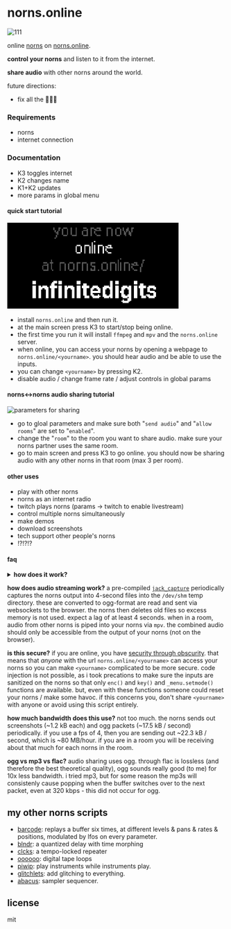 # norns.online

![111](https://user-images.githubusercontent.com/6550035/99736745-c470c180-2a7b-11eb-80d4-e9b2a02167cf.png)

online [norns](https://monome.org/docs/norns/) on [norns.online](https://norns.online).

**control your norns** and listen to it from the internet. 

**share audio** with other norns around the world.


future directions:

- fix all the 🐛🐛🐛

### Requirements

- norns 
- internet connection

### Documentation 

- K3 toggles internet
- K2 changes name
- K1+K2 updates
- more params in global menu

#### quick start tutorial

![parameters for online](https://raw.githubusercontent.com/schollz/norns.online/main/static/img/online.png)

- install `norns.online` and then run it. 
- at the main screen press K3 to start/stop being online.
- the first time you run it will install `ffmpeg` and `mpv` and the `norns.online` server.
- when online, you can access your norns by opening a webpage to `norns.online/<yourname>`. you should hear audio and be able to use the inputs.
- you can change `<yourname>` by pressing K2.
- disable audio / change frame rate / adjust controls in global params

#### norns<->norns audio sharing tutorial

![parameters for sharing](https://raw.githubusercontent.com/schollz/norns.online/main/static/img/audio_sharing.png)

- go to gloal parameters and make sure both "`send audio`" and "`allow rooms`" are set to "`enabled`".
- change the "`room`" to the room you want to share audio. make sure your norns partner uses the same room.
- go to main screen and press K3 to go online. you should now be sharing audio with any other norns in that room (max 3 per room).

#### other uses 

- play with other norns 
- norns as an internet radio
- twitch plays norns (params -> twitch to enable livestream)
- control multiple norns simultaneously
- make demos
- download screenshots
- tech support other people's norns
- !?!?!?

#### faq

<details><summary><strong>how does it work?</strong></summary>
norns runs a service that sends screenshots and audio to <code>norns.online/&lt;yourname&gt;</code>. the website at <code>norns.online/&lt;yourname&gt;</code> sends inputs back to norns. norns listens to to inputs and runs the acceptable ones (adjustable with parameters). what was <a href="https://llllllll.co/t/norns-online-crowdsource-your-norns/38492">just an idea</a> is now a norns script.
</details>


**how does audio streaming work?** a pre-compiled [`jack_capture`](https://github.com/kmatheussen/jack_capture) periodically captures the norns output into 4-second files into the `/dev/shm` temp directory. these are converted to ogg-format are read and sent via websockets to the browser. the norns then deletes old files so excess memory is not used. expect a lag of at least 4 seconds. when in a room, audio from other norns is piped into your norns via `mpv`. the combined audio should only be accessible from the output of your norns (not on the browser).

**is this secure?** if you are online, you have [security through obscurity](https://en.wikipedia.org/wiki/Security_through_obscurity). that means that *anyone* with the url `norns.online/<yourname>` can access your norns so you can make `<yourname>` complicated to be more secure. code injection is not possible, as i took precations to make sure the inputs are sanitized on the norns so that only `enc()` and `key()` and `_menu.setmode()` functions are available. but, even with these functions someone could reset your norns / make some havoc. if this concerns you, don't share `<yourname>` with anyone or avoid using this script entirely.

**how much bandwidth does this use?** not too much. the norns sends out screenshots (~1.2 kB each) and ogg packets (~17.5 kB / second) periodically. if you use a fps of 4, then you are sending out ~22.3 kB / second, which is ~80 MB/hour. if you are in a room you will be receiving about that much for each norns in the room.

**ogg vs mp3 vs flac?** audio sharing uses ogg. through flac is lossless (and therefore the best theoretical quality), ogg sounds really good (to me) for 10x less bandwidth. i tried mp3, but for some reason the mp3s will consistenly cause popping when the buffer switches over to the next packet, even at 320 kbps - this did not occur for ogg.



## my other norns scripts

- [barcode](https://github.com/schollz/barcode): replays a buffer six times, at different levels & pans & rates & positions, modulated by lfos on every parameter.
- [blndr](https://github.com/schollz/blndr): a quantized delay with time morphing
- [clcks](https://github.com/schollz/clcks): a tempo-locked repeater
- [oooooo](https://github.com/schollz/oooooo): digital tape loops
- [piwip](https://github.com/schollz/piwip): play instruments while instruments play.
- [glitchlets](https://github.com/schollz/glitchlets): 
add glitching to everything.
- [abacus](https://github.com/schollz/abacus): 
sampler sequencer.

## license

mit